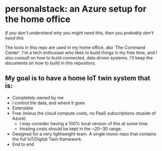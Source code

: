 # personalstack: an Azure setup for the home office

_If you don't understand why you might need this, then you probably don't need this_

The tools in this repo are used in my home office, aka 'The Command Center'. I'm a tech enthusiast who likes to build things in my free time, and I also consult on how to build connected, data driven systems. I'll keep the documents on how to build in this repository.

## My goal is to have a home IoT twin system that is:
* Completely owned by me
* I control the data, and where it goes
* Extensible
* Free (minus the cloud compute costs, no PaaS subscriptions otuside of Azure)
    * I may consider having a 100% local version of this at some time.
    * Hosting costs should be kept in the ~$20-$30 range.
* Designed for a very lightweight team. A single mono-repo that contains the full IoT/Digital Twin framework.
* End to end


